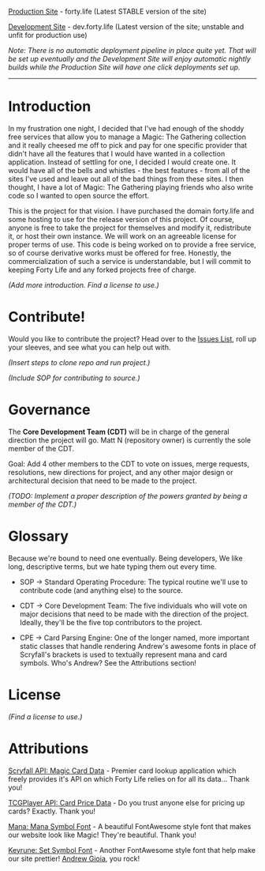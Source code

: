 [Production Site](https://forty.life/) - forty.life (Latest STABLE version of the site)

[Development Site](https://dev.forty.life/) - dev.forty.life (Latest version of the site; unstable and unfit for production use)

*Note: There is no automatic deployment pipeline in place quite yet. That will be set up eventually and the Development Site will enjoy automatic nightly builds while the Production Site will have one click deployments set up.*

---

# Introduction

In my frustration one night, I decided that I've had enough of the shoddy free services that allow you to manage a Magic: The Gathering collection and it really cheesed me off to pick and pay for one specific provider that didn't have all the features that I would have wanted in a collection application. Instead of settling for one, I decided I would create one. It would have all of the bells and whistles - the best features - from all of the sites I've used and leave out all of the bad things from these sites. I then thought, I have a lot of Magic: The Gathering playing friends who also write code so I wanted to open source the effort.

This is the project for that vision. I have purchased the domain forty.life and some hosting to use for the release version of this project. Of course, anyone is free to take the project for themselves and modify it, redistribute it, or host their own instance. We will work on an agreeable license for proper terms of use. This code is being worked on to provide a free service, so of course derivative works must be offered for free. Honestly, the commercialization of such a service is understandable, but I will commit to keeping Forty Life and any forked projects free of charge.

*(Add more introduction. Find a license to use.)*

# Contribute!

Would you like to contribute the project? Head over to the [Issues List](https://git.tm14.net/mattn/FortyLife/issues), roll up your sleeves, and see what you can help out with.

*(Insert steps to clone repo and run project.)*

*(Include SOP for contributing to source.)*

# Governance

The **Core Development Team (CDT)** will be in charge of the general direction the project will go. Matt N (repository owner) is currently the sole member of the CDT.

Goal: Add 4 other members to the CDT to vote on issues, merge requests, resolutions, new directions for project, and any other major design or architectural decision that need to be made to the project.

*(TODO: Implement a proper description of the powers granted by being a member of the CDT.)*

# Glossary

Because we're bound to need one eventually. Being developers, We like long, descriptive terms, but we hate typing them out every time.

* SOP -> Standard Operating Procedure: The typical routine we'll use to contribute code (and anything else) to the source.

* CDT -> Core Development Team: The five individuals who will vote on major decisions that need to be made with the direction of the project. Ideally, they'll be the five top contributors to the project.

* CPE -> Card Parsing Engine: One of the longer named, more important static classes that handle rendering Andrew's awesome fonts in place of Scryfall's brackets is used to textually represent mana and card symbols. Who's Andrew? See the Attributions section!

# License

*(Find a license to use.)*

# Attributions

[Scryfall API: Magic Card Data](https://scryfall.com/docs/api) - Premier card lookup application which freely provides it's API on which Forty Life relies on for all its data... Thank you!

[TCGPlayer API: Card Price Data](https://docs.tcgplayer.com/v1.20.0/reference) - Do you trust anyone else for pricing up cards? Exactly. Thank you!

[Mana: Mana Symbol Font](https://andrewgioia.github.io/Mana/index.html) - A beautiful FontAwesome style font that makes our website look like Magic! They're beautiful. Thank you!

[Keyrune: Set Symbol Font](https://andrewgioia.github.io/Keyrune/index.html) - Another FontAwesome style font that help make our site prettier! [Andrew Gioia](http://andrewgioia.com/), you rock!